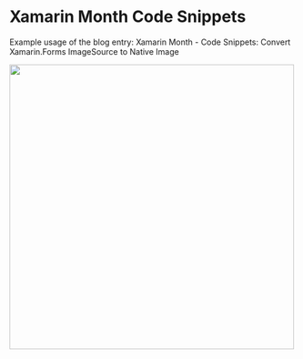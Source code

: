 # Xamarin Month Code Snippets
Example usage of the blog entry: Xamarin Month - Code Snippets: Convert Xamarin.Forms ImageSource to Native Image

<img src="img/animation.gif" alt="" Width="500" />
